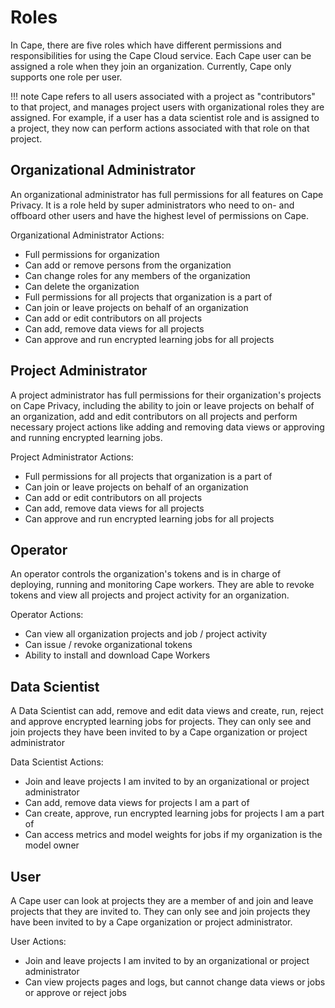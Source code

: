 # Roles

In Cape, there are five roles which have different permissions and responsibilities for using the Cape Cloud service. Each Cape user can be assigned a role when they join an organization. Currently, Cape only supports one role per user.

!!! note
    Cape refers to all users associated with a project as "contributors" to that project, and manages project users with organizational roles they are assigned. For example, if a user has a data scientist role and is assigned to a project, they now can perform actions associated with that role on that project.

## Organizational Administrator

An organizational administrator has full permissions for all features on Cape Privacy. It is a role held by super administrators who need to on- and offboard other users and have the highest level of permissions on Cape.

Organizational Administrator Actions:

- Full permissions for organization
- Can add or remove persons from the organization
- Can change roles for any members of the organization
- Can delete the organization
- Full permissions for all projects that organization is a part of
- Can join or leave projects on behalf of an organization
- Can add or edit contributors on all projects
- Can add, remove data views for all projects
- Can approve and run encrypted learning jobs for all projects


## Project Administrator

A project administrator has full permissions for their organization's projects on Cape Privacy, including the ability to join or leave projects on behalf of an organization, add and edit contributors on all projects and perform necessary project actions like adding and removing data views or approving and running encrypted learning jobs.

Project Administrator Actions:

- Full permissions for all projects that organization is a part of
- Can join or leave projects on behalf of an organization
- Can add or edit contributors on all projects
- Can add, remove data views for all projects
- Can approve and run encrypted learning jobs for all projects


## Operator

An operator controls the organization's tokens and is in charge of deploying, running and monitoring Cape workers. They are able to revoke tokens and view all projects and project activity for an organization.

Operator Actions:

- Can view all organization projects and job / project activity
- Can issue / revoke organizational tokens
- Ability to install and download Cape Workers


## Data Scientist

A Data Scientist can add, remove and edit data views and create, run, reject and approve encrypted learning jobs for projects. They can only see and join projects they have been invited to by a Cape organization or project administrator

Data Scientist Actions:

- Join and leave projects I am invited to by an organizational or project administrator
- Can add, remove data views for projects I am a part of
- Can create, approve, run encrypted learning jobs for projects I am a part of
- Can access metrics and model weights for jobs if my organization is the model owner


## User

A Cape user can look at projects they are a member of and join and leave projects that they are invited to. They can only see and join projects they have been invited to by a Cape organization or project administrator.

User Actions:
- Join and leave projects I am invited to by an organizational or project administrator
- Can view projects pages and logs, but cannot change data views or jobs or approve or reject jobs
